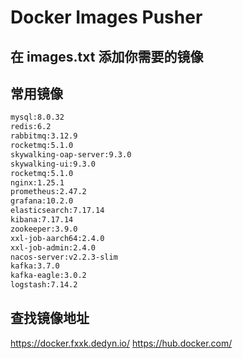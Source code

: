 # Docker Images Pusher

## 在 images.txt 添加你需要的镜像

## 常用镜像
```bash
mysql:8.0.32
redis:6.2
rabbitmq:3.12.9
rocketmq:5.1.0
skywalking-oap-server:9.3.0
skywalking-ui:9.3.0
rocketmq:5.1.0
nginx:1.25.1
prometheus:2.47.2
grafana:10.2.0
elasticsearch:7.17.14
kibana:7.17.14
zookeeper:3.9.0
xxl-job-aarch64:2.4.0
xxl-job-admin:2.4.0
nacos-server:v2.2.3-slim
kafka:3.7.0
kafka-eagle:3.0.2
logstash:7.14.2

```
## 查找镜像地址
https://docker.fxxk.dedyn.io/
https://hub.docker.com/ 
